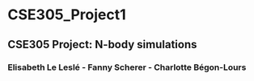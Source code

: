 # CSE305_Project1
## CSE305 Project: N-body simulations

### Elisabeth Le Leslé - Fanny Scherer - Charlotte Bégon-Lours
